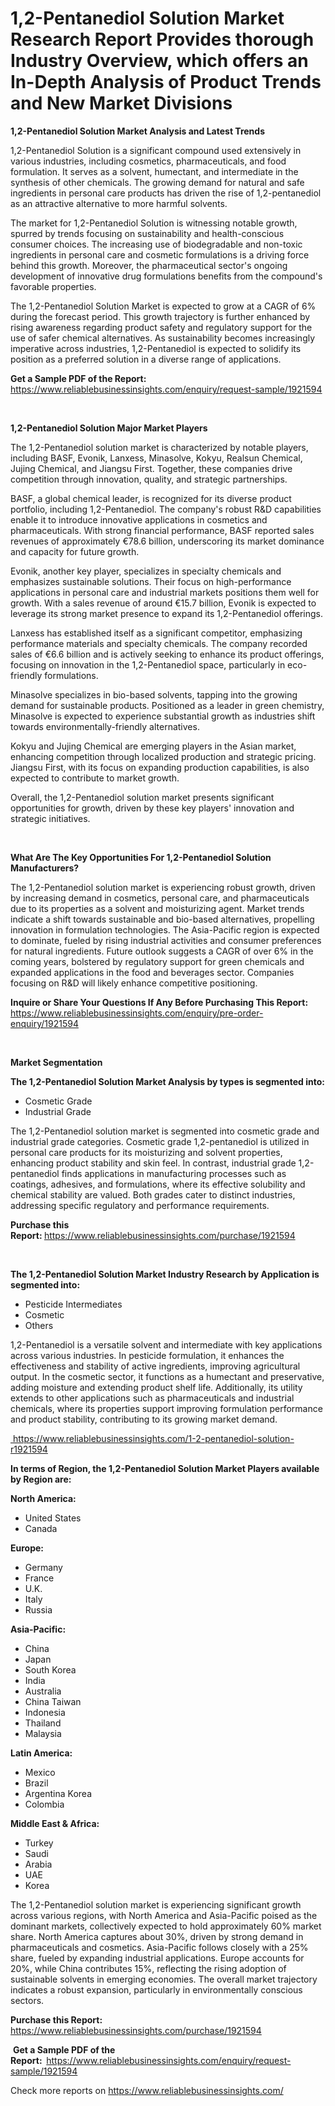 <p><h1>1,2-Pentanediol Solution Market Research Report Provides thorough Industry Overview, which offers an In-Depth Analysis of Product Trends and New Market Divisions</h1></p><p><strong>1,2-Pentanediol Solution Market Analysis and Latest Trends</strong></p>
<p><p>1,2-Pentanediol Solution is a significant compound used extensively in various industries, including cosmetics, pharmaceuticals, and food formulation. It serves as a solvent, humectant, and intermediate in the synthesis of other chemicals. The growing demand for natural and safe ingredients in personal care products has driven the rise of 1,2-pentanediol as an attractive alternative to more harmful solvents.</p><p>The market for 1,2-Pentanediol Solution is witnessing notable growth, spurred by trends focusing on sustainability and health-conscious consumer choices. The increasing use of biodegradable and non-toxic ingredients in personal care and cosmetic formulations is a driving force behind this growth. Moreover, the pharmaceutical sector's ongoing development of innovative drug formulations benefits from the compound's favorable properties.</p><p>The 1,2-Pentanediol Solution Market is expected to grow at a CAGR of 6% during the forecast period. This growth trajectory is further enhanced by rising awareness regarding product safety and regulatory support for the use of safer chemical alternatives. As sustainability becomes increasingly imperative across industries, 1,2-Pentanediol is expected to solidify its position as a preferred solution in a diverse range of applications.</p></p>
<p><strong>Get a Sample PDF of the Report:&nbsp;</strong> <a href="https://www.reliablebusinessinsights.com/enquiry/request-sample/1921594?utm_campaign=96&utm_medium=2&utm_source=Github&utm_content=ia&utm_term=14012025&utm_id=12-pentanediol-solution">https://www.reliablebusinessinsights.com/enquiry/request-sample/1921594</a></p>
<p>&nbsp;</p>
<p><strong>1,2-Pentanediol Solution Major Market Players</strong></p>
<p><p>The 1,2-Pentanediol solution market is characterized by notable players, including BASF, Evonik, Lanxess, Minasolve, Kokyu, Realsun Chemical, Jujing Chemical, and Jiangsu First. Together, these companies drive competition through innovation, quality, and strategic partnerships.</p><p>BASF, a global chemical leader, is recognized for its diverse product portfolio, including 1,2-Pentanediol. The company's robust R&D capabilities enable it to introduce innovative applications in cosmetics and pharmaceuticals. With strong financial performance, BASF reported sales revenues of approximately €78.6 billion, underscoring its market dominance and capacity for future growth.</p><p>Evonik, another key player, specializes in specialty chemicals and emphasizes sustainable solutions. Their focus on high-performance applications in personal care and industrial markets positions them well for growth. With a sales revenue of around €15.7 billion, Evonik is expected to leverage its strong market presence to expand its 1,2-Pentanediol offerings.</p><p>Lanxess has established itself as a significant competitor, emphasizing performance materials and specialty chemicals. The company recorded sales of €6.6 billion and is actively seeking to enhance its product offerings, focusing on innovation in the 1,2-Pentanediol space, particularly in eco-friendly formulations.</p><p>Minasolve specializes in bio-based solvents, tapping into the growing demand for sustainable products. Positioned as a leader in green chemistry, Minasolve is expected to experience substantial growth as industries shift towards environmentally-friendly alternatives.</p><p>Kokyu and Jujing Chemical are emerging players in the Asian market, enhancing competition through localized production and strategic pricing. Jiangsu First, with its focus on expanding production capabilities, is also expected to contribute to market growth.</p><p>Overall, the 1,2-Pentanediol solution market presents significant opportunities for growth, driven by these key players' innovation and strategic initiatives.</p></p>
<p>&nbsp;</p>
<p><strong>What Are The Key Opportunities For 1,2-Pentanediol Solution Manufacturers?</strong></p>
<p><p>The 1,2-Pentanediol solution market is experiencing robust growth, driven by increasing demand in cosmetics, personal care, and pharmaceuticals due to its properties as a solvent and moisturizing agent. Market trends indicate a shift towards sustainable and bio-based alternatives, propelling innovation in formulation technologies. The Asia-Pacific region is expected to dominate, fueled by rising industrial activities and consumer preferences for natural ingredients. Future outlook suggests a CAGR of over 6% in the coming years, bolstered by regulatory support for green chemicals and expanded applications in the food and beverages sector. Companies focusing on R&D will likely enhance competitive positioning.</p></p>
<p><strong>Inquire or Share Your Questions If Any Before Purchasing This Report:</strong> <a href="https://www.reliablebusinessinsights.com/enquiry/pre-order-enquiry/1921594?utm_campaign=96&utm_medium=2&utm_source=Github&utm_content=ia&utm_term=14012025&utm_id=12-pentanediol-solution">https://www.reliablebusinessinsights.com/enquiry/pre-order-enquiry/1921594</a></p>
<p>&nbsp;</p>
<p><strong>Market Segmentation</strong></p>
<p><strong>The 1,2-Pentanediol Solution Market Analysis by types is segmented into:</strong></p>
<p><ul><li>Cosmetic Grade</li><li>Industrial Grade</li></ul></p>
<p><p>The 1,2-Pentanediol solution market is segmented into cosmetic grade and industrial grade categories. Cosmetic grade 1,2-pentanediol is utilized in personal care products for its moisturizing and solvent properties, enhancing product stability and skin feel. In contrast, industrial grade 1,2-pentanediol finds applications in manufacturing processes such as coatings, adhesives, and formulations, where its effective solubility and chemical stability are valued. Both grades cater to distinct industries, addressing specific regulatory and performance requirements.</p></p>
<p><strong>Purchase this Report:&nbsp;</strong><a href="https://www.reliablebusinessinsights.com/purchase/1921594?utm_campaign=96&utm_medium=2&utm_source=Github&utm_content=ia&utm_term=14012025&utm_id=12-pentanediol-solution">https://www.reliablebusinessinsights.com/purchase/1921594</a></p>
<p>&nbsp;</p>
<p><strong>The 1,2-Pentanediol Solution Market Industry Research by Application is segmented into:</strong></p>
<p><ul><li>Pesticide Intermediates</li><li>Cosmetic</li><li>Others</li></ul></p>
<p><p>1,2-Pentanediol is a versatile solvent and intermediate with key applications across various industries. In pesticide formulation, it enhances the effectiveness and stability of active ingredients, improving agricultural output. In the cosmetic sector, it functions as a humectant and preservative, adding moisture and extending product shelf life. Additionally, its utility extends to other applications such as pharmaceuticals and industrial chemicals, where its properties support improving formulation performance and product stability, contributing to its growing market demand.</p></p>
<p><a href="https://www.reliablebusinessinsights.com/1-2-pentanediol-solution-r1921594?utm_campaign=96&utm_medium=2&utm_source=Github&utm_content=ia&utm_term=14012025&utm_id=12-pentanediol-solution">&nbsp;https://www.reliablebusinessinsights.com/1-2-pentanediol-solution-r1921594</a></p>
<p><strong>In terms of Region, the 1,2-Pentanediol Solution Market Players available by Region are:</strong></p>
<p>
    <p> <strong> North America: </strong>
        <ul>
            <li>United States</li>
            <li>Canada</li>
        </ul>
        </p> 
    <p> <strong> Europe: </strong>
        <ul>
            <li>Germany</li>
            <li>France</li>
            <li>U.K.</li>
            <li>Italy</li>
            <li>Russia</li>
        </ul>
        </p> 
    <p> <strong> Asia-Pacific: </strong>
        <ul>
            <li>China</li>
            <li>Japan</li>
            <li>South Korea</li>
            <li>India</li>
            <li>Australia</li>
            <li>China Taiwan</li>
            <li>Indonesia</li>
            <li>Thailand</li>
            <li>Malaysia</li>
        </ul>
        </p> 
    <p> <strong> Latin America: </strong>
        <ul>
            <li>Mexico</li>
            <li>Brazil</li>
            <li>Argentina Korea</li>
            <li>Colombia</li>
        </ul>
        </p> 
    <p> <strong> Middle East & Africa: </strong>
        <ul>
            <li>Turkey</li>
            <li>Saudi</li>
            <li>Arabia</li>
            <li>UAE</li>
            <li>Korea</li>
        </ul>
    </p>
    </p>
<p><p>The 1,2-Pentanediol solution market is experiencing significant growth across various regions, with North America and Asia-Pacific poised as the dominant markets, collectively expected to hold approximately 60% market share. North America captures about 30%, driven by strong demand in pharmaceuticals and cosmetics. Asia-Pacific follows closely with a 25% share, fueled by expanding industrial applications. Europe accounts for 20%, while China contributes 15%, reflecting the rising adoption of sustainable solvents in emerging economies. The overall market trajectory indicates a robust expansion, particularly in environmentally conscious sectors.</p></p>
<p><strong>Purchase this Report: </strong><a href="https://www.reliablebusinessinsights.com/purchase/1921594?utm_campaign=96&utm_medium=2&utm_source=Github&utm_content=ia&utm_term=14012025&utm_id=12-pentanediol-solution">https://www.reliablebusinessinsights.com/purchase/1921594</a></p>
<p>&nbsp;<strong>Get a Sample PDF of the Report:&nbsp;&nbsp;</strong><a href="https://www.reliablebusinessinsights.com/enquiry/request-sample/1921594?utm_campaign=96&utm_medium=2&utm_source=Github&utm_content=ia&utm_term=14012025&utm_id=12-pentanediol-solution">https://www.reliablebusinessinsights.com/enquiry/request-sample/1921594</a></p>
<p><strong></strong></p>
<p>Check more reports on <a href="https://www.reliablebusinessinsights.com/?utm_campaign=96&utm_medium=2&utm_source=Github&utm_content=ia&utm_term=14012025&utm_id=12-pentanediol-solution">https://www.reliablebusinessinsights.com/</a></p>